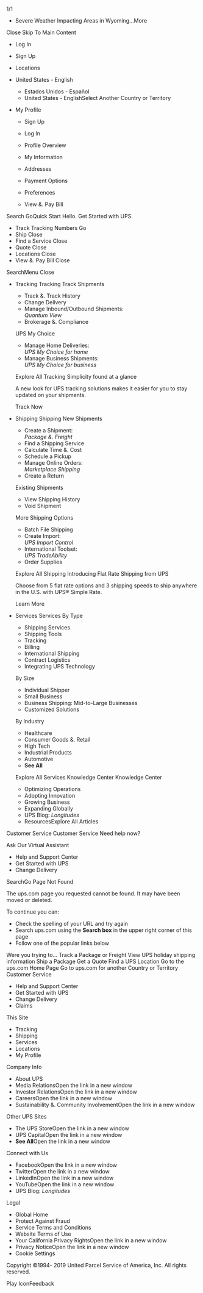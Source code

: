 1/1

*   Severe Weather Impacting Areas in Wyoming...More

Close Skip To Main Content

*   Log In
*   Sign Up
*   Locations
*   United States - English
    *   Estados Unidos - Español
    *   United States - EnglishSelect Another Country or Territory
*   My Profile
    
    *   Sign Up
    *   Log In
    
    *   Profile Overview
    *   My Information
    *   Addresses
    *   Payment Options
    *   Preferences
    *   View &. Pay Bill

Search GoQuick Start Hello. Get Started with UPS.

*   Track Tracking Numbers Go
*   Ship Close
*   Find a Service Close
*   Quote Close
*   Locations Close
*   View &. Pay Bill Close

SearchMenu Close

*   Tracking Tracking Track Shipments
    
    *   Track &. Track History
    *   Change Delivery
    *   Manage Inbound/Outbound Shipments:  
        _Quantum View_
    *   Brokerage &. Compliance
    
    UPS My Choice
    
    *   Manage Home Deliveries:  
        _UPS My Choice for home_
    *   Manage Business Shipments:  
        _UPS My Choice for business_
    
    Explore All Tracking Simplicity found at a glance
    
    A new look for UPS tracking solutions makes it easier for you to stay updated on your shipments.
    
    Track Now
    
*   Shipping Shipping New Shipments
    
    *   Create a Shipment:  
        _Package &. Freight_
    *   Find a Shipping Service
    *   Calculate Time &. Cost
    *   Schedule a Pickup
    *   Manage Online Orders:  
        _Marketplace Shipping_
    *   Create a Return
    
    Existing Shipments
    
    *   View Shipping History
    *   Void Shipment
    
    More Shipping Options
    
    *   Batch File Shipping
    *   Create Import:  
        _UPS Import Control_
    *   International Toolset:  
        _UPS TradeAbility_
    *   Order Supplies
    
    Explore All Shipping Introducing Flat Rate Shipping from UPS
    
    Choose from 5 flat rate options and 3 shipping speeds to ship anywhere in the U.S. with UPS® Simple Rate.
    
    Learn More
    
*   Services Services By Type
    
    *   Shipping Services
    *   Shipping Tools
    *   Tracking
    *   Billing
    *   International Shipping
    *   Contract Logistics
    *   Integrating UPS Technology
    
    By Size
    
    *   Individual Shipper
    *   Small Business
    *   Business Shipping: Mid-to-Large Businesses
    *   Customized Solutions
    
    By Industry
    
    *   Healthcare
    *   Consumer Goods &. Retail
    *   High Tech
    *   Industrial Products
    *   Automotive
    *   **See All**
    
    Explore All Services Knowledge Center Knowledge Center
    *   Optimizing Operations
    *   Adopting Innovation
    *   Growing Business
    *   Expanding Globally
    *   UPS Blog: _Longitudes_
    *   ResourcesExplore All Articles

Customer Service Customer Service Need help now?

Ask Our Virtual Assistant

*   Help and Support Center
*   Get Started with UPS
*   Change Delivery

SearchGo Page Not Found

The ups.com page you requested cannot be found. It may have been moved or deleted.

To continue you can:

*   Check the spelling of your URL and try again
*   Search ups.com using the **Search box** in the upper right corner of this page
*   Follow one of the popular links below

Were you trying to... Track a Package or Freight View UPS holiday shipping information Ship a Package Get a Quote Find a UPS Location Go to the ups.com Home Page Go to ups.com for another Country or Territory Customer Service

*   Help and Support Center
*   Get Started with UPS
*   Change Delivery
*   Claims

This Site

*   Tracking
*   Shipping
*   Services
*   Locations
*   My Profile

Company Info

*   About UPS
*   Media RelationsOpen the link in a new window
*   Investor RelationsOpen the link in a new window
*   CareersOpen the link in a new window
*   Sustainability &. Community InvolvementOpen the link in a new window

Other UPS Sites

*   The UPS StoreOpen the link in a new window
*   UPS CapitalOpen the link in a new window
*   **See All**Open the link in a new window

Connect with Us

*   FacebookOpen the link in a new window
*   TwitterOpen the link in a new window
*   LinkedInOpen the link in a new window
*   YouTubeOpen the link in a new window
*   UPS Blog: _Longitudes_

Legal

*   Global Home
*   Protect Against Fraud
*   Service Terms and Conditions
*   Website Terms of Use
*   Your California Privacy RightsOpen the link in a new window
*   Privacy NoticeOpen the link in a new window
*   Cookie Settings

  

Copyright ©1994- 2019 United Parcel Service of America, Inc. All rights reserved.

Play IconFeedback